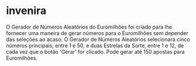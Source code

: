 # invenira
O Gerador de Números Aleatórios do Euromilhões foi criado para lhe fornecer uma maneira de gerar números para o Euromilhões sem depender das seleções ao acaso. O Gerador de Números Aleatórios selecionará cinco números principais, entre 1 e 50, e duas Estrelas da Sorte, entre 1 e 12, de cada vez que o botão 'Gerar' for clicado.
Pode gerar até 150 apostas para Euromilhões.
